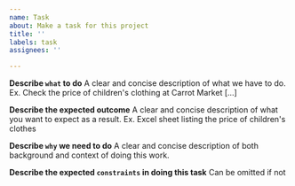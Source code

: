 ```yaml
---
name: Task
about: Make a task for this project
title: ''
labels: task
assignees: ''

---
```


**Describe `what` to do**
A clear and concise description of what we have to do. Ex. Check the price of children's clothing at Carrot Market [...]

**Describe the expected outcome**
A clear and concise description of what you want to expect as a result. Ex. Excel sheet listing the price of children's clothes

**Describe `why` we need to do**
A clear and concise description of both background and context of doing this work.

**Describe the expected `constraints` in doing this task**
Can be omitted if not
